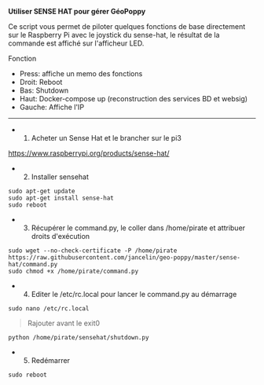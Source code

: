 **Utiliser SENSE HAT pour gérer GéoPoppy**

Ce script vous permet de piloter quelques fonctions de base directement sur le Raspberry Pi avec le joystick du sense-hat, le résultat de la commande est affiché sur l'afficheur LED.

Fonction

* Press: affiche un memo des fonctions
* Droit: Reboot
* Bas: Shutdown
* Haut: Docker-compose up (reconstruction des services BD et websig)
* Gauche: Affiche l'IP

------------------------------------------

* 1. Acheter un Sense Hat et le brancher sur le pi3

https://www.raspberrypi.org/products/sense-hat/

* 2. Installer sensehat

```
sudo apt-get update
sudo apt-get install sense-hat
sudo reboot
```

* 3. Récupérer le command.py, le coller dans /home/pirate et attribuer droits d'exécution

```
sudo wget --no-check-certificate -P /home/pirate https://raw.githubusercontent.com/jancelin/geo-poppy/master/sense-hat/command.py
sudo chmod +x /home/pirate/command.py
```

* 4. Editer le /etc/rc.local pour lancer le command.py au démarrage

```
sudo nano /etc/rc.local
```

>Rajouter avant le exit0

```
python /home/pirate/sensehat/shutdown.py
```

* 5. Redémarrer

```.
sudo reboot
```
